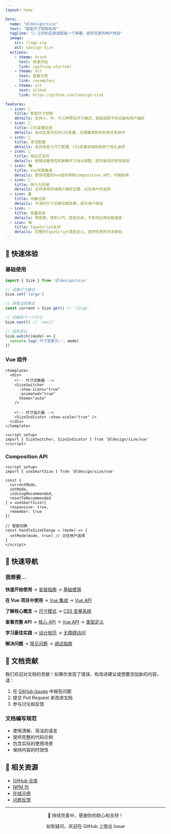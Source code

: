```yaml
---
layout: home

hero:
  name: "@ldesign/size"
  text: "智能尺寸控制系统"
  tagline: "🎯 让你的应用适配每一个屏幕，提供完美的用户体验"
  image:
    src: /logo.svg
    alt: LDesign Size
  actions:
    - theme: brand
      text: 快速开始
      link: /getting-started/
    - theme: alt
      text: 查看示例
      link: /examples/
    - theme: alt
      text: GitHub
      link: https://github.com/ldesign/size

features:
  - icon: 🎯
    title: 智能尺寸控制
    details: 支持小、中、大三种预设尺寸模式，智能适配不同设备和用户偏好
  - icon: 🎨
    title: CSS变量生成
    details: 自动生成对应的CSS变量，无缝集成到你的样式系统中
  - icon: 🔧
    title: 灵活配置
    details: 支持自定义尺寸配置、CSS变量前缀和各种个性化选项
  - icon: 📱
    title: 响应式支持
    details: 根据设备特性和屏幕尺寸自动调整，提供最佳的视觉体验
  - icon: 🎭
    title: Vue完美集成
    details: 提供完整的Vue组件库和Composition API，开箱即用
  - icon: 💾
    title: 持久化存储
    details: 支持本地存储用户偏好设置，记住用户的选择
  - icon: 🎬
    title: 动画过渡
    details: 平滑的尺寸切换动画效果，提升用户体验
  - icon: ⚡
    title: 轻量高效
    details: 零依赖，体积小巧，性能优异，不影响应用加载速度
  - icon: 🛠️
    title: TypeScript支持
    details: 完整的TypeScript类型定义，提供优秀的开发体验
---
```


## 🚀 快速体验

<div class="demo-container">
  <div class="demo-card">
    <h3>基础使用</h3>

```typescript
import { Size } from '@ldesign/size'

// 设置尺寸模式
Size.set('large')

// 获取当前模式
const current = Size.get() // 'large'

// 切换到下一个尺寸
Size.next() // 'small'

// 监听变化
Size.watch((mode) => {
  console.log('尺寸变更为:', mode)
})
```
  </div>

  <div class="demo-card">
    <h3>Vue 组件</h3>

```vue
<template>
  <div>
    <!-- 尺寸切换器 -->
    <SizeSwitcher
      :show-icons="true"
      :animated="true"
      theme="auto"
    />

    <!-- 尺寸指示器 -->
    <SizeIndicator :show-scale="true" />
  </div>
</template>

<script setup>
import { SizeSwitcher, SizeIndicator } from '@ldesign/size/vue'
</script>
```
  </div>

  <div class="demo-card">
    <h3>Composition API</h3>

```vue
<script setup>
import { useSmartSize } from '@ldesign/size/vue'

const {
  currentMode,
  setMode,
  isUsingRecommended,
  resetToRecommended
} = useSmartSize({
  responsive: true,
  remember: true
})

// 智能切换
const handleSizeChange = (mode) => {
  setMode(mode, true) // 记住用户选择
}
</script>
```
  </div>
</div>

## 🎯 快速导航

### 我想要...

**快速开始使用** → [安装指南](./getting-started/installation.md) →
[基础使用](./getting-started/basic-usage.md)

**在 Vue 项目中使用** → [Vue 集成](./getting-started/vue-integration.md) → [Vue API](./api/vue.md)

**了解核心概念** → [尺寸模式](./concepts/size-modes.md) →
[CSS 变量系统](./concepts/css-variables.md)

**查看完整 API** → [核心 API](./api/core.md) → [Vue API](./api/vue.md) → [类型定义](./api/types.md)

**学习最佳实践** → [设计规范](./best-practices/design-guidelines.md) →
[无障碍访问](./best-practices/accessibility.md)

**解决问题** → [常见问题](./troubleshooting/faq.md) → [调试指南](./troubleshooting/debugging.md)

## 📝 文档贡献

我们欢迎对文档的贡献！如果你发现了错误、有改进建议或想要添加新的内容，请：

1. 在 [GitHub Issues](https://github.com/ldesign/ldesign/issues) 中报告问题
2. 提交 Pull Request 来改进文档
3. 参与讨论和反馈

### 文档编写规范

- 使用清晰、简洁的语言
- 提供完整的代码示例
- 包含实际的使用场景
- 保持内容的时效性

## 🔗 相关资源

- [GitHub 仓库](https://github.com/ldesign/ldesign)
- [NPM 包](https://www.npmjs.com/package/@ldesign/size)
- [在线示例](https://ldesign.github.io/size-examples)
- [问题反馈](https://github.com/ldesign/ldesign/issues)

---

<div align="center">
  <p>📖 持续完善中，感谢你的耐心和支持！</p>
  <p>如有疑问，欢迎在 GitHub 上提出 Issue</p>
</div>
